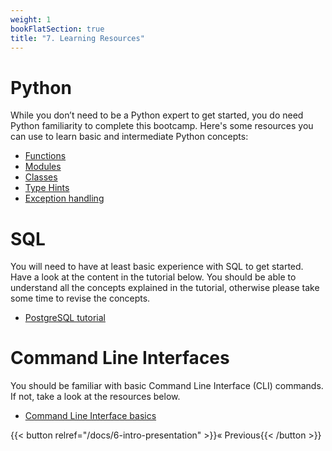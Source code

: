```yaml
---
weight: 1
bookFlatSection: true
title: "7. Learning Resources"
---
```


# Python

While you don’t need to be a Python expert to get started, you do need Python familiarity to complete this bootcamp. Here's some resources you can use to learn basic and intermediate Python concepts: 
- [Functions](https://realpython.com/defining-your-own-python-function/)
- [Modules](https://realpython.com/python-modules-packages/)
- [Classes](https://realpython.com/python-classes/)
- [Type Hints](https://realpython.com/lessons/type-hinting/)
- [Exception handling](https://realpython.com/python-exceptions/)


# SQL 

You will need to have at least basic experience with SQL to get started. Have a look at the content in the tutorial below. You should be able to understand all the concepts explained in the tutorial, otherwise please take some time to revise the concepts. 

- [PostgreSQL tutorial](https://www.postgresqltutorial.com/)

# Command Line Interfaces

You should be familiar with basic Command Line Interface (CLI) commands. If not, take a look at the resources below. 

- [Command Line Interface basics](https://www.w3schools.com/whatis/whatis_cli.asp)

{{< button relref="/docs/6-intro-presentation" >}}&laquo; Previous{{< /button >}}

